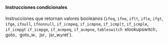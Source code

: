 #### Instrucciones condicionales 

Instrucciones que retornan valores booleanos (`ifeq`, `ifne`, `iflt`, `ifle`, `ifgt`, `ifge`, `ifnull`, `ifnonnull`, `if_icmpeq`, `if_icmpne`, `if_icmplt`, `if_icmple`, `if_icmpgt` `if_icmpge`, `if_acmpeq`, `if_acmpne`, `tableswitch `elookupswitch`, `goto`, `goto_w`, `jsr`, `jsr_w` y `ret`).